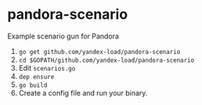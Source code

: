 # pandora-scenario
Example scenario gun for Pandora

1. ```go get github.com/yandex-load/pandora-scenario```
2. ```cd $GOPATH/github.com/yandex-load/pandora-scenario```
3. Edit ```scenarios.go```
4. ```dep ensure```
5. ```go build```
6. Create a config file and run your binary.
